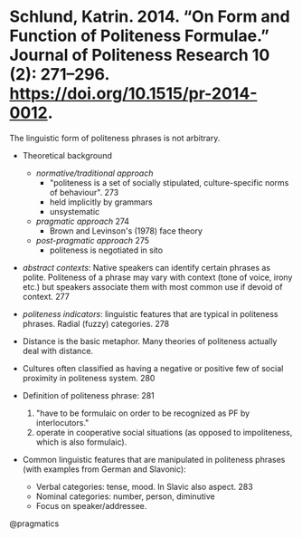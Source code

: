# Schlund, Katrin. 2014. “On Form and Function of Politeness Formulae.” Journal of Politeness Research 10 (2): 271–296. https://doi.org/10.1515/pr-2014-0012.

The linguistic form of politeness phrases is not arbitrary.

- Theoretical background
  - *normative/traditional approach*
    - "politeness is a set of socially stipulated, culture-specific norms of behaviour". 273
    - held implicitly by grammars
    - unsystematic
  - *pragmatic approach* 274
    - Brown and Levinson's (1978) face theory
  - *post-pragmatic approach* 275
    - politeness is negotiated in sito

- *abstract contexts*: Native speakers can identify certain phrases as polite. Politeness of a phrase may vary with context (tone of voice, irony etc.) but speakers associate them with most common use if devoid of context. 277

- *politeness indicators*: linguistic features that are typical in politeness phrases. Radial (fuzzy) categories. 278
 
- Distance is the basic metaphor. Many theories of politeness actually deal with distance. 

- Cultures often classified as having a negative or positive few of social proximity in politeness system. 280

- Definition of politeness phrase: 281
  1. "have to be formulaic on order to be recognized as PF by interlocutors."
  2. operate in cooperative social situations (as opposed to impoliteness, which is also formulaic).

- Common linguistic features that are manipulated in politeness phrases (with examples from German and Slavonic):
  - Verbal categories: tense, mood. In Slavic also aspect. 283
  - Nominal categories: number, person, diminutive
  - Focus on speaker/addressee.

@pragmatics
